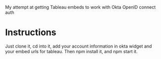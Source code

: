 My attempt at getting Tableau embeds to work with Okta OpenID connect auth

Instructions
==

Just clone it, cd into it, add your account information in okta widget and your embed urls for tableau. Then npm install it, and npm start it.
